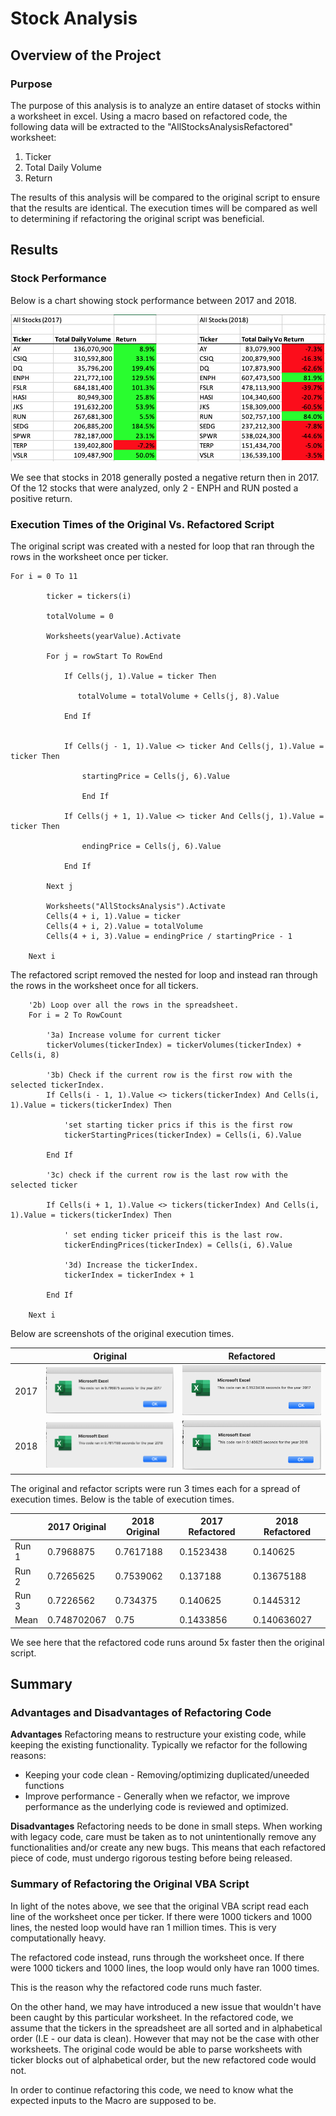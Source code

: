 # Stock Analysis

## Overview of the Project

### Purpose
The purpose of this analysis is to analyze an entire dataset of stocks within a worksheet in excel. Using a macro based on refactored code, the following data will be extracted to the "AllStocksAnalysisRefactored" worksheet:
1. Ticker
2. Total Daily Volume
3. Return

The results of this analysis will be compared to the original script to ensure that the results are identical. The execution times will be compared as well to determining if refactoring the original script was beneficial.


## Results

### Stock Performance

Below is a chart showing stock performance between 2017 and 2018.

![Stock Analysis](/Resources/stock-analysis-chart.png)

We see that stocks in 2018 generally posted a negative return then in 2017. Of the 12 stocks that were analyzed, only 2 - ENPH and RUN posted a positive return.

### Execution Times of the Original Vs. Refactored Script

The original script was created with a nested for loop that ran through the rows in the worksheet once per ticker.
```
For i = 0 To 11
    
        ticker = tickers(i)
        
        totalVolume = 0
        
        Worksheets(yearValue).Activate
        
        For j = rowStart To RowEnd

            If Cells(j, 1).Value = ticker Then

               totalVolume = totalVolume + Cells(j, 8).Value

            End If
    
    
            If Cells(j - 1, 1).Value <> ticker And Cells(j, 1).Value = ticker Then

                startingPrice = Cells(j, 6).Value
                
                End If
            
            If Cells(j + 1, 1).Value <> ticker And Cells(j, 1).Value = ticker Then

                endingPrice = Cells(j, 6).Value
        
            End If
        
        Next j
        
        Worksheets("AllStocksAnalysis").Activate
        Cells(4 + i, 1).Value = ticker
        Cells(4 + i, 2).Value = totalVolume
        Cells(4 + i, 3).Value = endingPrice / startingPrice - 1
        
    Next i
```

The refactored script removed the nested for loop and instead ran through the rows in the worksheet once for all tickers.
```
    '2b) Loop over all the rows in the spreadsheet.
    For i = 2 To RowCount
    
        '3a) Increase volume for current ticker
        tickerVolumes(tickerIndex) = tickerVolumes(tickerIndex) + Cells(i, 8)
        
        '3b) Check if the current row is the first row with the selected tickerIndex.
        If Cells(i - 1, 1).Value <> tickers(tickerIndex) And Cells(i, 1).Value = tickers(tickerIndex) Then
            
            'set starting ticker prics if this is the first row
            tickerStartingPrices(tickerIndex) = Cells(i, 6).Value

        End If
        
        '3c) check if the current row is the last row with the selected ticker

        If Cells(i + 1, 1).Value <> tickers(tickerIndex) And Cells(i, 1).Value = tickers(tickerIndex) Then
            
            ' set ending ticker priceif this is the last row.
            tickerEndingPrices(tickerIndex) = Cells(i, 6).Value

            '3d) Increase the tickerIndex.
            tickerIndex = tickerIndex + 1

        End If
   
    Next i
 ```

Below are screenshots of the original execution times.

|     | Original | Refactored |
| --- | --- | --- | 
| 2017 | ![2017 Original](https://github.com/christopher-ko-law/stock-analysis/blob/main/Resources/AllStocksAnalysis-2017-Original.png) | ![2017 Refactored](/Resources/AllStocksAnalysis-2017-Refactored.png) |
| 2018 | ![2018 Original](/Resources/AllStocksAnalysis-2018-Original.png) |![2018 Original](/Resources/AllStocksAnalysis-2018-Refactored.png) |

The original and refactor scripts were run 3 times each for a spread of execution times. Below is the table of execution times.

| | 2017 Original | 2018 Original | 2017 Refactored | 2018 Refactored |
| --- | --- | --- | --- | --- |  
| Run 1 | 0.7968875	| 0.7617188	| 0.1523438	| 0.140625 |
| Run 2 | 0.7265625	| 0.7539062	| 0.137188 | 0.13675188 |
| Run 3 | 0.7226562	| 0.734375 | 0.140625 |	0.1445312 |
| Mean | 0.748702067 | 0.75	| 0.1433856	| 0.140636027 |

We see here that the refactored code runs around 5x faster then the original script.

## Summary

### Advantages and Disadvantages of Refactoring Code

**Advantages**
Refactoring means to restructure your existing code, while keeping the existing functionality. Typically we refactor for the following reasons:
* Keeping your code clean - Removing/optimizing duplicated/uneeded functions
* Improve performance - Generally when we refactor, we improve performance as the underlying code is reviewed and optimized.

**Disadvantages**
Refactoring needs to be done in small steps. When working with legacy code, care must be taken as to not unintentionally remove any functionalities and/or create any new bugs. This means that each refactored piece of code, must undergo rigorous testing before being released. 


### Summary of Refactoring the Original VBA Script
In light of the notes above, we see that the original VBA script read each line of the worksheet once per ticker. If there were 1000 tickers and 1000 lines, the nested loop would have ran 1 million times. This is very computationally heavy.

The refactored code instead, runs through the worksheet once. If there were 1000 tickers and 1000 lines, the loop would only have ran 1000 times.

This is the reason why the refactored code runs much faster.

On the other hand, we may have introduced a new issue that wouldn't have been caught by this particular worksheet. In the refactored code, we assume that the tickers in the spreadsheet are all sorted and in alphabetical order (I.E - our data is clean). However that may not be the case with other worksheets. The original code would be able to parse worksheets with ticker blocks out of alphabetical order, but the new refactored code would not.

In order to continue refactoring this code, we need to know what the expected inputs to the Macro are supposed to be.










